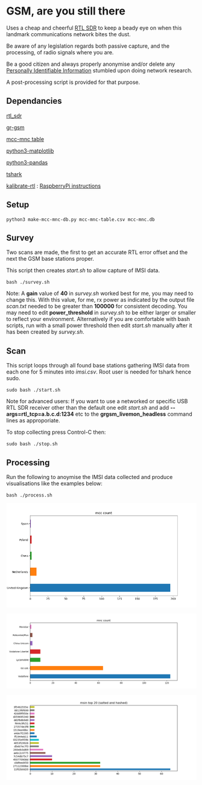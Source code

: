 # GSM, are you still there

Uses a  cheap and cheerful [RTL SDR](https://www.rtl-sdr.com/about-rtl-sdr/) to keep a beady eye on when this landmark communications network bites the dust.

Be aware of any legislation regards both passive capture, and the processing, of radio signals where you are.

Be a good citizen and always properly anonymise and/or delete any [Personally Identifiable Information](https://en.wikipedia.org/wiki/Personal_data) stumbled upon doing network research.

A post-processing script is provided for that purpose.

## Dependancies

[rtl_sdr](https://www.rtl-sdr.com/rtl-sdr-quick-start-guide/)

[gr-gsm](https://osmocom.org/projects/gr-gsm/wiki/Installation)

[mcc-mnc table](https://raw.githubusercontent.com/musalbas/mcc-mnc-table/master/mcc-mnc-table.csv)

[python3-matplotlib](https://matplotlib.org/stable/faq/installing_faq.html)

[python3-pandas](https://pandas.pydata.org/pandas-docs/stable/getting_started/install.html)

[tshark](https://tshark.dev/setup/install/)

[kalibrate-rtl](https://github.com/steve-m/kalibrate-rtl) : [RaspberryPi instructions](https://pysselilivet.blogspot.com/2019/08/sdr-calibrate-with-kalibrate-rtl.html)

## Setup

```console
python3 make-mcc-mnc-db.py mcc-mnc-table.csv mcc-mnc.db
```

## Survey

Two scans are made, the first to get an accurate RTL error offset and the next the GSM base stations proper. 

This script then creates *start.sh* to allow capture of IMSI data.

```console
bash ./survey.sh
```
Note: A **gain** value of **40** in *survey.sh* worked best for me, you may need to change this. With this value, for me, rx power as indicated by the output file *scan.txt* needed to be greater than **100000** for consistent decoding. You may need to edit **power_threshold** in *survey.sh* to be either larger or smaller to reflect your environment. Alternatively if you are comfortable with bash scripts, run with a small power threshold then edit *start.sh* manually after it has been created by *survey.sh*.

## Scan

This script loops through all found base stations gathering IMSI data from each one for 5 minutes into *imsi.csv*. Root user is needed for tshark hence sudo. 

```console
sudo bash ./start.sh
```

Note for advanced users: If you want to use a networked or specific USB RTL SDR receiver other than the default one edit *start.sh* and add **--args=rtl_tcp=a.b.c.d:1234** etc to the **grgsm_livemon_headless** command lines as approporiate.

To stop collecting press Control-C then:

```console
sudo bash ./stop.sh
```

## Processing

Run the following to anoymise the IMSI data collected and produce visualisations like the examples below:

```console
bash ./process.sh
```

![!](./mcccount.png "")

![!](./mnccount.png "")

![!](./msintop20.png "")
